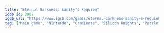 ```yaml
---
title: "Eternal Darkness: Sanity's Requiem"
igdb_id: 3907
igdb_url: "https://www.igdb.com/games/eternal-darkness-sanity-s-requiem"
tag: ["Main game", "Nintendo", "Gradiente", "Silicon Knights", "Puzzle", "Adventure", "Single player", "Third person", "Action", "Horror", "Survival"]
---
```

